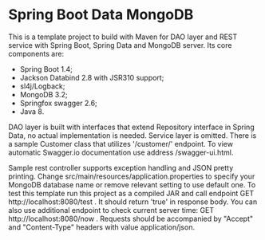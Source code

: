 # Spring Boot Data MongoDB #

This is a template project to build with Maven for DAO layer and REST service with Spring Boot, Spring Data and MongoDB server. Its core components are:

- Spring Boot 1.4;
- Jackson Databind 2.8 with JSR310 support;
- sl4j/Logback;
- MongoDB 3.2;
- Springfox swagger 2.6;
- Java 8.

DAO layer is built with interfaces that extend Repository interface in Spring Data, no actual implementation is needed. Service layer is omitted. There is a sample Customer
class that utilizes '/customer/' endpoint. To view automatic Swagger.io documentation use address /swagger-ui.html.

Sample rest controller supports exception handling and JSON pretty printing. Change src/main/resources/application.properties to specify your MongoDB database name or remove
relevant setting to use default one.
To test this template run this project as a compiled JAR and call endpoint GET http://localhost:8080/test . It should return 'true' in response body. You can also use additional endpoint to check current server time: GET http://localhost:8080/now . Requests should be accompanied by "Accept" and "Content-Type" headers with value application/json.  